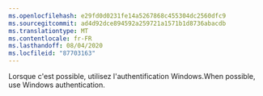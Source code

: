 ```yaml
---
ms.openlocfilehash: e29fd0d0231fe14a5267868c455304dc2560dfc9
ms.sourcegitcommit: ad4d92dce894592a259721a1571b1d8736abacdb
ms.translationtype: MT
ms.contentlocale: fr-FR
ms.lasthandoff: 08/04/2020
ms.locfileid: "87703163"
---
```

 <span data-ttu-id="87519-101">Lorsque c'est possible, utilisez l'authentification Windows.</span><span class="sxs-lookup"><span data-stu-id="87519-101">When possible, use Windows authentication.</span></span> 